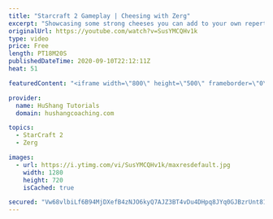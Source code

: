 ```yaml
---
title: "Starcraft 2 Gameplay | Cheesing with Zerg"
excerpt: "Showcasing some strong cheeses you can add to your own repertoire in some live ladder games with commentary!   Starcraft 2 Gameplay | Cheesing with Zerg #StarCraft2 #gameplay #zerg #cheese  Coaching -------------------------------------------------------------------------- Website: https://www.hushangcoaching.com"
originalUrl: https://youtube.com/watch?v=SusYMCQHv1k
type: video
price: Free
length: PT18M20S
publishedDateTime: 2020-09-10T22:12:11Z
heat: 51

featuredContent: "<iframe width=\"800\" height=\"500\" frameborder=\"0\" src=\"https://www.youtube.com/embed/SusYMCQHv1k\" allow=\"accelerometer; autoplay; encrypted-media; gyroscope; picture-in-picture\" allowfullscreen></iframe>"

provider:
  name: HuShang Tutorials
  domain: hushangcoaching.com

topics:
  - StarCraft 2
  - Zerg

images:
  - url: https://i.ytimg.com/vi/SusYMCQHv1k/maxresdefault.jpg
    width: 1280
    height: 720
    isCached: true

secured: "Vw68vlbiLf6B94MjDXefB4zNJO6kyQ7AJZ3BT4vDu4DHpq8JYq0GJBzrUnt81Hb+ixY5HOCAp11drVAYA5vnfZyqCYx/9UQUVhyEVzJfsV8+lG1LkHjzc9NEZCtpcQoyQumEYSYtbtQEMkFBUgELI5JPFv8f+HWZk00mb5o+7TVPcZLArlYLuHzIgjIoEosMl76duVNXCaRr295+wIHrmGNJtNU0sXYy05uTSi0GjQXJ1WkhycW5tdhlPnIFLg/3Ctk2bL/tTRIAgdD7PyerbuD5q6MzXxgroB1jMNrhlzepUyAw8weOcTtKcS0ImBuUFNx73h3PzMR9x7qoVNi3piE6syTlQ52k8SrPeW9V4RTTZb5R9T81Yz0MzSm8HyaWpvc6UwcI6//KDSPazed3MkdwP/bKEqCCn3ucIP5GDl8=;U7PG+fjk3Bqapb7Rdpbf6Q=="
---
```


